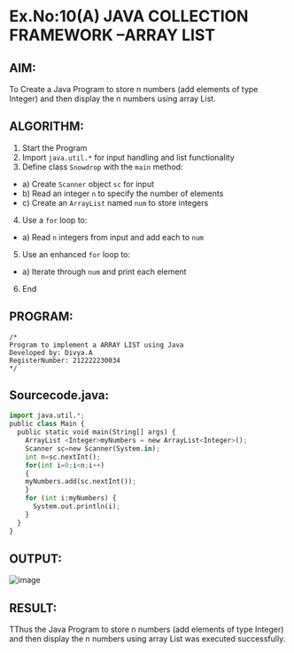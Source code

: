 # Ex.No:10(A)         JAVA COLLECTION FRAMEWORK –ARRAY LIST
## AIM:
 To Create a Java Program to store n numbers (add elements of type Integer) and then display the n numbers using array List.

## ALGORITHM:
1.	Start the Program
2.	Import `java.util.*` for input handling and list functionality
3.	Define class `Snowdrop` with the `main` method:
-	a) Create `Scanner` object `sc` for input
-	b) Read an integer `n` to specify the number of elements
-	c) Create an `ArrayList` named `num` to store integers
4.	Use a `for` loop to:
-	a) Read `n` integers from input and add each to `num`
5.	Use an enhanced `for` loop to:
-	a) Iterate through `num` and print each element
6.	End

## PROGRAM:
 ```
/*
Program to implement a ARRAY LIST using Java
Developed by: Divya.A 
RegisterNumber: 212222230034 
*/
```

## Sourcecode.java:

```python
import java.util.*;
public class Main { 
  public static void main(String[] args) { 
    ArrayList <Integer>myNumbers = new ArrayList<Integer>();
    Scanner sc=new Scanner(System.in);
    int n=sc.nextInt();
    for(int i=0;i<n;i++)
    {
    myNumbers.add(sc.nextInt());
    }
    for (int i:myNumbers) {
      System.out.println(i);
    }
  } 
}
```

## OUTPUT:

![image](https://github.com/user-attachments/assets/9ce8e8f1-8f8f-432e-8712-150d4abc5b8b)



## RESULT:
TThus the Java Program to store n numbers (add elements of type Integer) and then display the n numbers using array List was executed successfully.

